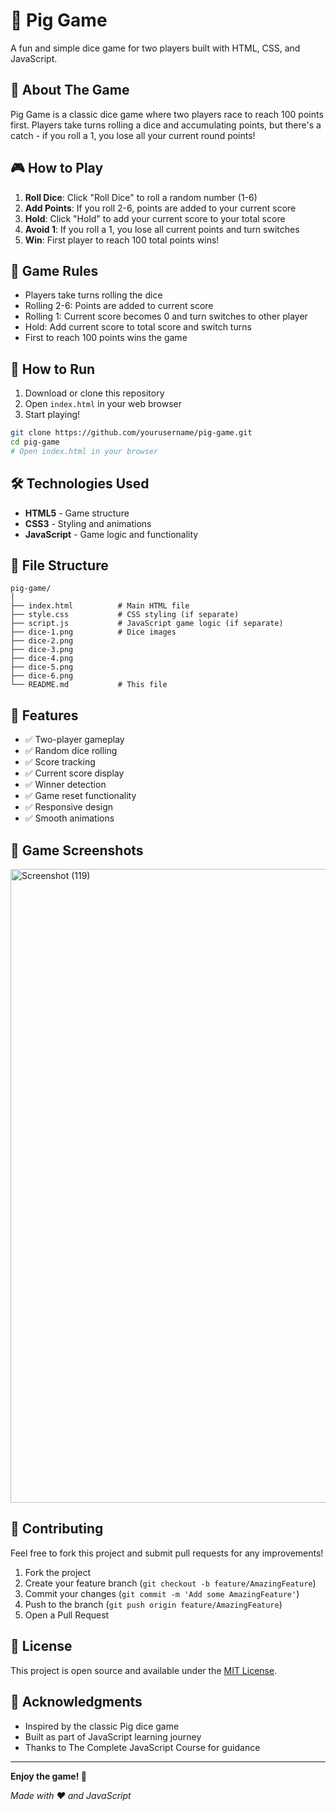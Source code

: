 # 🎲 Pig Game

A fun and simple dice game for two players built with HTML, CSS, and JavaScript.

## 📖 About The Game

Pig Game is a classic dice game where two players race to reach 100 points first. Players take turns rolling a dice and accumulating points, but there's a catch - if you roll a 1, you lose all your current round points!

## 🎮 How to Play

1. **Roll Dice**: Click "Roll Dice" to roll a random number (1-6)
2. **Add Points**: If you roll 2-6, points are added to your current score
3. **Hold**: Click "Hold" to add your current score to your total score
4. **Avoid 1**: If you roll a 1, you lose all current points and turn switches
5. **Win**: First player to reach 100 total points wins!

## 🎯 Game Rules

- Players take turns rolling the dice
- Rolling 2-6: Points are added to current score
- Rolling 1: Current score becomes 0 and turn switches to other player
- Hold: Add current score to total score and switch turns
- First to reach 100 points wins the game

## 🚀 How to Run

1. Download or clone this repository
2. Open `index.html` in your web browser
3. Start playing!

```bash
git clone https://github.com/yourusername/pig-game.git
cd pig-game
# Open index.html in your browser
```

## 🛠️ Technologies Used

- **HTML5** - Game structure
- **CSS3** - Styling and animations
- **JavaScript** - Game logic and functionality

## 📁 File Structure

```
pig-game/
│
├── index.html          # Main HTML file
├── style.css           # CSS styling (if separate)
├── script.js           # JavaScript game logic (if separate)
├── dice-1.png          # Dice images
├── dice-2.png
├── dice-3.png
├── dice-4.png
├── dice-5.png
├── dice-6.png
└── README.md           # This file
```

## 🎨 Features

- ✅ Two-player gameplay
- ✅ Random dice rolling
- ✅ Score tracking
- ✅ Current score display
- ✅ Winner detection
- ✅ Game reset functionality
- ✅ Responsive design
- ✅ Smooth animations

## 🎲 Game Screenshots
<img width="1920" height="1014" alt="Screenshot (119)" src="https://github.com/user-attachments/assets/8f4eb87b-4571-4d3d-8623-808b5c2acbe4" />


## 🤝 Contributing

Feel free to fork this project and submit pull requests for any improvements!

1. Fork the project
2. Create your feature branch (`git checkout -b feature/AmazingFeature`)
3. Commit your changes (`git commit -m 'Add some AmazingFeature'`)
4. Push to the branch (`git push origin feature/AmazingFeature`)
5. Open a Pull Request

## 📝 License

This project is open source and available under the [MIT License](LICENSE).

## 🙏 Acknowledgments

- Inspired by the classic Pig dice game
- Built as part of JavaScript learning journey
- Thanks to The Complete JavaScript Course for guidance

---

**Enjoy the game! 🎉**

*Made with ❤️ and JavaScript*
